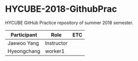 # HYCUBE-2018-GithubPrac
HYCUBE GitHub Practice repository of summer 2018 semester.

| Participant   | Role       | ETC |
|---------------|------------|-----|
| Jaewoo Yang   | Instructor |     |
| Hyeongchang   | worker1    |     |
